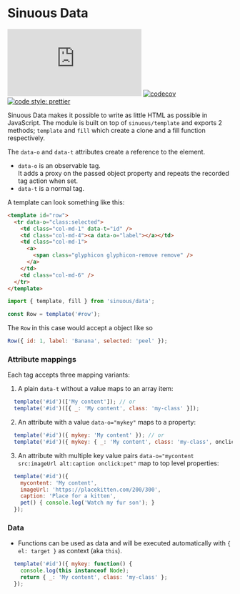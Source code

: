 # Sinuous Data

![Badge size](https://img.badgesize.io/https://unpkg.com/sinuous/dist/data.min.js?compression=gzip&label=gzip&style=flat-square)
[![codecov](https://img.shields.io/codecov/c/github/luwes/sinuous/data.svg?style=flat-square)](https://codecov.io/gh/luwes/sinuous)
[![code style: prettier](https://img.shields.io/badge/code_style-prettier-ff69b4.svg?style=flat-square)](https://github.com/prettier/prettier)

Sinuous Data makes it possible to write as little HTML as possible in JavaScript. The module is built on top of `sinuous/template` and exports 2 methods; `template` and `fill` which create a clone and a fill function respectively.

The `data-o` and `data-t` attributes create a reference to the element.

- `data-o` is an observable tag.  
  It adds a proxy on the passed object property and repeats the recorded tag action when set.
- `data-t` is a normal tag.

A template can look something like this:

```html
<template id="row">
  <tr data-o="class:selected">
    <td class="col-md-1" data-t="id" />
    <td class="col-md-4"><a data-o="label"></a></td>
    <td class="col-md-1">
      <a>
        <span class="glyphicon glyphicon-remove remove" />
      </a>
    </td>
    <td class="col-md-6" />
  </tr>
</template>
```

```js
import { template, fill } from 'sinuous/data';

const Row = template('#row');
```

The `Row` in this case would accept a object like so

```js
Row({ id: 1, label: 'Banana', selected: 'peel' });
```

### Attribute mappings

Each tag accepts three mapping variants:

1. A plain `data-t` without a value maps to an array item:

```js
  template('#id')(['My content']); // or
  template('#id')([{ _: 'My content', class: 'my-class' }]);
```

2. An attribute with a value `data-o="mykey"` maps to a property:

```js
  template('#id')({ mykey: 'My content' }); // or
  template('#id')({ mykey: { _: 'My content', class: 'my-class', onclick }});
```

3. An attribute with multiple key value pairs `data-o="mycontent src:imageUrl alt:caption onclick:pet"` map to top level properties:

```js
  template('#id')({
    mycontent: 'My content',
    imageUrl: 'https://placekitten.com/200/300',
    caption: 'Place for a kitten',
    pet() { console.log('Watch my fur son'); }
  });
```

### Data

- Functions can be used as data and will be executed automatically with `{ el: target }` as context (aka `this`).

```js
  template('#id')({ mykey: function() {
    console.log(this instanceof Node);
    return { _: 'My content', class: 'my-class' };
  });
```
